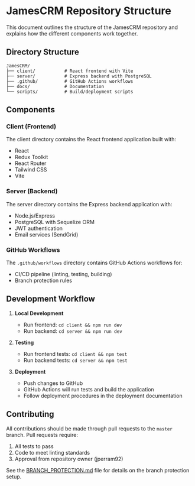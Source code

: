 # JamesCRM Repository Structure

This document outlines the structure of the JamesCRM repository and explains how the different components work together.

## Directory Structure

```
JamesCRM/
├── client/           # React frontend with Vite
├── server/           # Express backend with PostgreSQL
├── .github/          # GitHub Actions workflows
├── docs/             # Documentation
└── scripts/          # Build/deployment scripts
```

## Components

### Client (Frontend)
The client directory contains the React frontend application built with:
- React
- Redux Toolkit
- React Router
- Tailwind CSS
- Vite

### Server (Backend)
The server directory contains the Express backend application with:
- Node.js/Express
- PostgreSQL with Sequelize ORM
- JWT authentication
- Email services (SendGrid)

### GitHub Workflows
The `.github/workflows` directory contains GitHub Actions workflows for:
- CI/CD pipeline (linting, testing, building)
- Branch protection rules

## Development Workflow

1. **Local Development**
   - Run frontend: `cd client && npm run dev`
   - Run backend: `cd server && npm run dev`

2. **Testing**
   - Run frontend tests: `cd client && npm test`
   - Run backend tests: `cd server && npm test`

3. **Deployment**
   - Push changes to GitHub
   - GitHub Actions will run tests and build the application
   - Follow deployment procedures in the deployment documentation

## Contributing

All contributions should be made through pull requests to the `master` branch. Pull requests require:
1. All tests to pass
2. Code to meet linting standards
3. Approval from repository owner (jperram92)

See the [BRANCH_PROTECTION.md](./BRANCH_PROTECTION.md) file for details on the branch protection setup.
